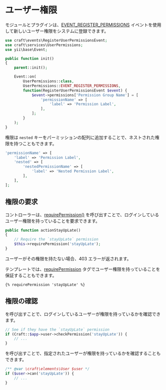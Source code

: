 # ユーザー権限

モジュールとプラグインは、[EVENT_REGISTER_PERMISSIONS](api3:craft\services\UserPermissions::EVENT_REGISTER_PERMISSIONS) イベントを使用して新しいユーザー権限をシステムに登録できます。

```php
use craft\events\RegisterUserPermissionsEvent;
use craft\services\UserPermissions;
use yii\base\Event;

public function init()
{
    parent::init();

    Event::on(
        UserPermissions::class,
        UserPermissions::EVENT_REGISTER_PERMISSIONS,
        function(RegisterUserPermissionsEvent $event) {
            $event->permissions['Permission Group Name'] = [
                'permissionName' => [
                    'label' => 'Permission Label',
                ],
            ];
        }
    );
}
```

権限は `nested` キーをパーミッションの配列に追加することで、ネストされた権限を持つこともできます。

```php
'permissionName' => [
    'label' => 'Permission Label',
    'nested' => [
        'nestedPermissionName' => [
            'label' => 'Nested Permission Label',
        ],
    ],
];
```

## 権限の要求

コントローラーは、[requirePermission()](api3:craft\web\Controller::requirePermission()) を呼び出すことで、ログインしているユーザー権限を持っていることを要求できます。

```php
public function actionStayUpLate()
{
    // Require the `stayUpLate` permission
    $this->requirePermission('stayUpLate');
}
```

ユーザーがその権限を持たない場合、403 エラーが返されます。

テンプレートでは、[requirePermission](../dev/tags/requirepermission.md) タグでユーザー権限を持っていることを保証することもできます。

```twig
{% requirePermission 'stayUpLate' %}
```

## 権限の確認

を呼び出すことで、ログインしているユーザーが権限を持っているかを確認できます。

```php
// See if they have the `stayUpLate` permission
if (Craft::$app->user->checkPermission('stayUpLate')) {
    // ...
}
```

を呼び出すことで、指定されたユーザーが権限を持っているかを確認することもできます。

```php
/** @var \craft\elements\User $user */
if ($user->can('stayUpLate')) {
    // ...
}
```
